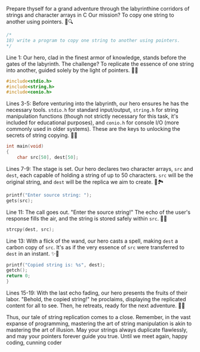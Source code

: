 Prepare thyself for a grand adventure through the labyrinthine corridors of strings and character arrays in C Our mission? To copy one string to another using pointers. 🏰🔍

```c
/*
18) write a program to copy one string to another using pointers.
*/
```
Line 1: Our hero, clad in the finest armor of knowledge, stands before the gates of the labyrinth. The challenge? To replicate the essence of one string into another, guided solely by the light of pointers. 🌟📜

```c
#include<stdio.h>
#include<string.h>
#include<conio.h>
```
Lines 3-5: Before venturing into the labyrinth, our hero ensures he has the necessary tools. `stdio.h` for standard input/output, `string.h` for string manipulation functions (though not strictly necessary for this task, it's included for educational purposes), and `conio.h` for console I/O (more commonly used in older systems). These are the keys to unlocking the secrets of string copying. 🔑🌐

```c
int main(void)
{
    char src[50], dest[50];
```
Lines 7-9: The stage is set. Our hero declares two character arrays, `src` and `dest`, each capable of holding a string of up to 50 characters. `src` will be the original string, and `dest` will be the replica we aim to create. 📜🏞️

```c
printf("Enter source string: ");
gets(src);
```
Line 11: The call goes out. "Enter the source string!" The echo of the user's response fills the air, and the string is stored safely within `src`. 📢📝

```c
strcpy(dest, src);
```
Line 13: With a flick of the wand, our hero casts a spell, making `dest` a carbon copy of `src`. It's as if the very essence of `src` were transferred to `dest` in an instant. ✨🔮

```c
printf("Copied string is: %s", dest);
getch();
return 0;
}
```
Lines 15-19: With the last echo fading, our hero presents the fruits of their labor. "Behold, the copied string!" he proclaims, displaying the replicated content for all to see. Then, he retreats, ready for the next adventure. 🌟🔭

Thus, our tale of string replication comes to a close. Remember, in the vast expanse of programming, mastering the art of string manipulation is akin to mastering the art of illusion. May your strings always duplicate flawlessly, and may your pointers forever guide you true. Until we meet again, happy coding, cunning coder